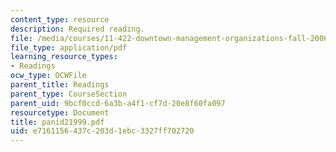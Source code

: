 ```yaml
---
content_type: resource
description: Required reading.
file: /media/courses/11-422-downtown-management-organizations-fall-2006/e7161156437c203d1ebc3327ff702720_panid21999.pdf
file_type: application/pdf
learning_resource_types:
- Readings
ocw_type: OCWFile
parent_title: Readings
parent_type: CourseSection
parent_uid: 9bcf0ccd-6a3b-a4f1-cf7d-20e8f60fa097
resourcetype: Document
title: panid21999.pdf
uid: e7161156-437c-203d-1ebc-3327ff702720
---
```

